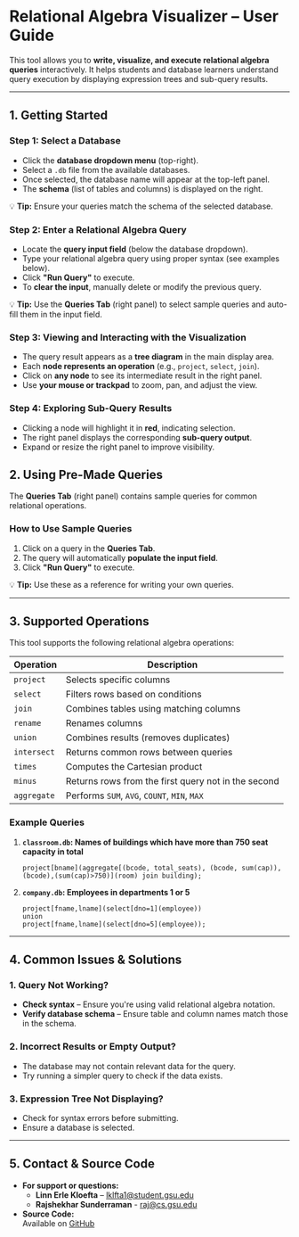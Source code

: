 # **Relational Algebra Visualizer – User Guide**

This tool allows you to **write, visualize, and execute relational algebra queries** interactively. It helps students and database learners understand query execution by displaying expression trees and sub-query results.

---

## **1. Getting Started**
### **Step 1: Select a Database**
- Click the **database dropdown menu** (top-right).
- Select a `.db` file from the available databases.
- Once selected, the database name will appear at the top-left panel.
- The **schema** (list of tables and columns) is displayed on the right.

💡 **Tip:** Ensure your queries match the schema of the selected database.

### **Step 2: Enter a Relational Algebra Query**
- Locate the **query input field** (below the database dropdown).
- Type your relational algebra query using proper syntax (see examples below).
- Click **"Run Query"** to execute.
- To **clear the input**, manually delete or modify the previous query.

💡 **Tip:** Use the **Queries Tab** (right panel) to select sample queries and auto-fill them in the input field.


### **Step 3: Viewing and Interacting with the Visualization**
- The query result appears as a **tree diagram** in the main display area.
- Each **node represents an operation** (e.g., `project`, `select`, `join`).
- Click on **any node** to see its intermediate result in the right panel.
- Use **your mouse or trackpad** to zoom, pan, and adjust the view.



### **Step 4: Exploring Sub-Query Results**
- Clicking a node will highlight it in **red**, indicating selection.
- The right panel displays the corresponding **sub-query output**.
- Expand or resize the right panel to improve visibility.



## **2. Using Pre-Made Queries**
The **Queries Tab** (right panel) contains sample queries for common relational operations.  

### **How to Use Sample Queries**
1. Click on a query in the **Queries Tab**.
2. The query will automatically **populate the input field**.
3. Click **"Run Query"** to execute.

💡 **Tip:** Use these as a reference for writing your own queries.

---

## **3. Supported Operations**
This tool supports the following relational algebra operations:

| **Operation** | **Description** |
|--------------|----------------|
| `project`   | Selects specific columns |
| `select`    | Filters rows based on conditions |
| `join`      | Combines tables using matching columns |
| `rename`    | Renames columns |
| `union`     | Combines results (removes duplicates) |
| `intersect` | Returns common rows between queries |
| `times`     | Computes the Cartesian product |
| `minus`     | Returns rows from the first query not in the second |
| `aggregate` | Performs `SUM`, `AVG`, `COUNT`, `MIN`, `MAX` |

### **Example Queries**
1. **`classroom.db`: Names of buildings which have more than 750 seat capacity in total**
   ```plaintext
   project[bname](aggregate[(bcode, total_seats), (bcode, sum(cap)), (bcode),(sum(cap)>750)](room) join building);
   ```

2. **`company.db`: Employees in departments 1 or 5**
   ```plaintext
   project[fname,lname](select[dno=1](employee))
   union
   project[fname,lname](select[dno=5](employee));
   ```

---

## **4. Common Issues & Solutions**
### **1. Query Not Working?**
- **Check syntax** – Ensure you're using valid relational algebra notation.
- **Verify database schema** – Ensure table and column names match those in the schema.

### **2. Incorrect Results or Empty Output?**
- The database may not contain relevant data for the query.
- Try running a simpler query to check if the data exists.

### **3. Expression Tree Not Displaying?**
- Check for syntax errors before submitting.
- Ensure a database is selected.

---

## **5. Contact & Source Code**
- **For support or questions:**  
  - **Linn Erle Kloefta** – [lklfta1@student.gsu.edu](mailto:lklfta1@student.gsu.edu)
  - **Rajshekhar Sunderraman** - [raj@cs.gsu.edu](mailto:raj@cs.gsu.edu)
- **Source Code:**  
  Available on [GitHub](https://github.com/linnerlek/RA-Viz)
